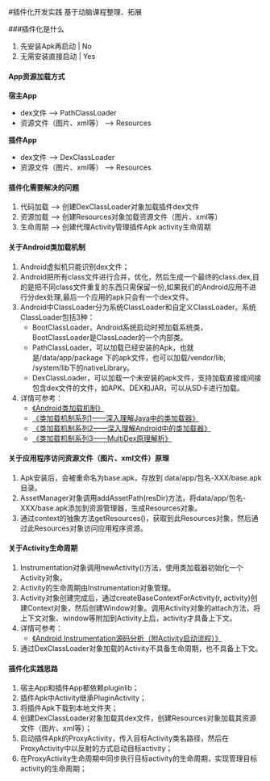 #插件化开发实践
    基于动脑课程整理、拓展


###插件化是什么
1. 先安装Apk再启动 | No
2. 无需安装直接启动 | Yes

#### App资源加载方式
**宿主App**

- dex文件                --> PathClassLoader
- 资源文件（图片、xml等）   --> Resources

**插件App**

- dex文件                --> DexClassLoader
- 资源文件（图片、xml等）   --> Resources

#### 插件化需要解决的问题
1. 代码加载  -->  创建DexClassLoader对象加载插件dex文件
2. 资源加载  -->  创建Resources对象加载资源文件（图片、xml等）
3. 生命周期  -->  创建代理Activity管理插件Apk activity生命周期

#### 关于Android类加载机制
1. Android虚拟机只能识别dex文件；
2. Android把所有class文件进行合并，优化，然后生成一个最终的class.dex,目的是把不同class文件重复的东西只需保留一份,如果我们的Android应用不进行分dex处理,最后一个应用的apk只会有一个dex文件。
3. Android中ClassLoader分为系统ClassLoader和自定义ClassLoader。系统ClassLoader包括3种：
    - BootClassLoader，Android系统启动时预加载系统类，BootClassLoader是ClassLoader的一个内部类。
    - PathClassLoader，可以加载已经安装的Apk，也就是/data/app/package 下的apk文件，也可以加载/vendor/lib, /system/lib下的nativeLibrary。
    - DexClassLoader，可以加载一个未安装的apk文件，支持加载直接或间接包含dex文件的文件，如APK、DEX和JAR，可以从SD卡进行加载。
4. 详情可参考：
   - [《Android类加载机制》](https://www.cnblogs.com/NeilZhang/p/8467721.html)
   - [《类加载机制系列1——深入理解Java中的类加载器》](https://www.jianshu.com/p/2026b01fb965 )
   - [《类加载机制系列2——深入理解Android中的类加载器》](https://www.jianshu.com/p/7193600024e7)
   - [《类加载机制系列3——MultiDex原理解析》](https://www.jianshu.com/p/07200780dc83)

#### 关于应用程序访问资源文件（图片、xml文件）原理
1. Apk安装后，会被重命名为base.apk，存放到 data/app/包名-XXX/base.apk目录。
2. AssetManager对象调用addAssetPath(resDir)方法，将data/app/包名-XXX/base.apk添加到资源管理器，生成Resources对象。
3. 通过context的抽象方法getResources()，获取到此Resources对象，然后通过此Resources对象访问应用程序资源。

#### 关于Activity生命周期
1. Instrumentation对象调用newActivity()方法，使用类加载器初始化一个Activity对象。
2. Activity的生命周期由Instrumentation对象管理。
3. Activity对象创建完成后，通过createBaseContextForActivity(r, activity)创建Context对象，然后创建Window对象。调用Activity对象的attach方法，将上下文对象、window等附加到Activity上后，activity才具备上下文。
4. 详情可参考：
   - [《Android Instrumentation源码分析（附Activity启动流程）》](https://blog.csdn.net/ahence/article/details/54959235 )
5. 通过DexClassLoader对象加载的Activity不具备生命周期，也不具备上下文。

#### 插件化实践思路
1. 宿主App和插件App都依赖pluginlib；
2. 插件Apk中Activity继承PluginActivity；
3. 将插件Apk下载到本地文件夹；
4. 创建DexClassLoader对象加载其dex文件，创建Resources对象加载其资源文件（图片、xml等）；
5. 启动插件Apk的ProxyActivity，传入目标Activity类名路径，然后在ProxyActivity中以反射的方式启动目标activity；
6. 在ProxyActivity生命周期中同步执行目标activity的生命周期，实现管理目标activity的生命周期；
